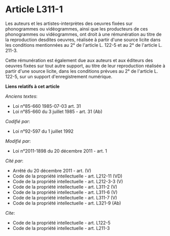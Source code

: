 # Article L311-1

Les auteurs et les artistes-interprètes des oeuvres fixées sur phonogrammes ou vidéogrammes, ainsi que les producteurs de ces
phonogrammes ou vidéogrammes, ont droit à une rémunération au titre de la reproduction desdites oeuvres, réalisée à partir
d'une source licite dans les conditions mentionnées au 2° de l'article L. 122-5 et au 2° de l'article L. 211-3. 

Cette rémunération est également due aux auteurs et aux éditeurs des oeuvres fixées sur tout autre support, au titre de leur
reproduction réalisée à partir d'une source licite, dans les conditions prévues au 2° de l'article L. 122-5, sur un support
d'enregistrement numérique.

**Liens relatifs à cet article**

_Anciens textes_:

  - Loi n°85-660 1985-07-03 art. 31
  - Loi n°85-660 du 3 juillet 1985 - art. 31 (Ab)

_Codifié par_:

  - Loi n°92-597 du 1 juillet 1992

_Modifié par_:

  - Loi n°2011-1898 du 20 décembre 2011 - art. 1

_Cité par_:

  - Arrêté du 20 décembre 2011 - art. (V)
  - Code de la propriété intellectuelle - art. L212-11 (VD)
  - Code de la propriété intellectuelle - art. L212-3-3 (V)
  - Code de la propriété intellectuelle - art. L311-2 (V)
  - Code de la propriété intellectuelle - art. L311-6 (V)
  - Code de la propriété intellectuelle - art. L311-7 (V)
  - Code de la propriété intellectuelle - art. L321-9 (Ab)

_Cite_:

  - Code de la propriété intellectuelle - art. L122-5
  - Code de la propriété intellectuelle - art. L211-3
